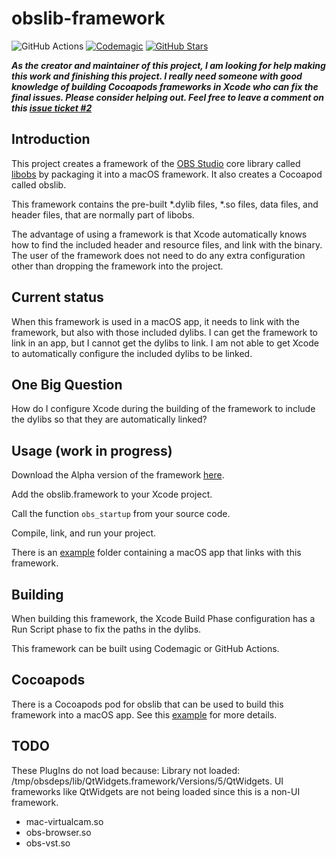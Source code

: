 # obslib-framework

![GitHub Actions](https://github.com/larryaasen/obslib-framework/actions/workflows/framework.yml/badge.svg)
[![Codemagic](https://api.codemagic.io/apps/600d732c627f2f877727d718/macos-workflow/status_badge.svg)](https://codemagic.io/app/600d732c627f2f877727d718)
[![GitHub Stars](https://img.shields.io/github/stars/larryaasen/obslib-framework.svg)](https://github.com/larryaasen/obslib-framework/stargazers)

<b><i>As the creator and maintainer of this project, I am looking for help making this work and finishing this project. I really need someone with good knowledge of building Cocoapods frameworks in Xcode who can fix the final issues. Please consider helping out. Feel free to leave a comment on this [issue ticket #2](https://github.com/larryaasen/obslib-framework/issues/2)</i></b>


## Introduction

This project creates a framework of the [OBS Studio](https://github.com/obsproject/obs-studio/) core library called [libobs](https://github.com/obsproject/obs-studio/tree/master/libobs) by
packaging it into a macOS framework. It also creates a Cocoapod called obslib.

This framework contains the pre-built *.dylib files, *.so files, data files,
and header files, that are normally part of libobs.

The advantage of using a framework is that Xcode automatically knows how to find
the included header and resource files, and link with the binary. The user of the
framework does not need to do any extra configuration other than 
dropping the framework into the project.

## Current status

When this framework is used in a macOS app, it needs to link with the framework,
but also with those included dylibs. I can get the framework to link in an app,
but I cannot get the dylibs to link. I am not able to get Xcode to automatically
configure the included dylibs to be linked.

## One Big Question
How do I configure Xcode during the building of the framework
to include the dylibs so that they are automatically linked?

## Usage (work in progress)
Download the Alpha version of the framework [here](https://github.com/larryaasen/obslib-framework/releases/download/framework-alpha-1/obslib.framework.zip).

Add the obslib.framework to your Xcode project.

Call the function ```obs_startup``` from your source code.

Compile, link, and run your project.

There is an [example](example) folder containing a macOS app that links with this framework.

## Building

When building this framework, the Xcode Build Phase configuration has a Run Script
phase to fix the paths in the dylibs.

This framework can be built using Codemagic or GitHub Actions.

## Cocoapods

There is a Cocoapods pod for obslib that can be used to build this framework into a macOS app.
See this [example](example_pod) for more details.

## TODO

These PlugIns do not load because: Library not loaded: /tmp/obsdeps/lib/QtWidgets.framework/Versions/5/QtWidgets. UI frameworks like QtWidgets are not being loaded since this is a non-UI framework.
* mac-virtualcam.so
* obs-browser.so
* obs-vst.so
